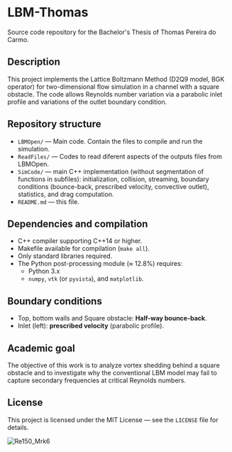 # LBM-Thomas  
Source code repository for the Bachelor's Thesis of Thomas Pereira do Carmo.

## Description  
This project implements the Lattice Boltzmann Method (D2Q9 model, BGK operator) for two-dimensional flow simulation in a channel with a square obstacle. The code allows Reynolds number variation via a parabolic inlet profile and variations of the outlet boundary condition.  

## Repository structure  
- `LBMOpen/` — Main code. Contain the files to compile and run the simulation.  
- `ReadFiles/` — Codes to read diferent aspects of the outputs files from LBMOpen.  
- `SimCode/` — main C++ implementation (without segmentation of functions in subfiles): initialization, collision, streaming, boundary conditions (bounce-back, prescribed velocity, convective outlet), statistics, and drag computation.  
- `README.md` — this file.  

## Dependencies and compilation  
- C++ compiler supporting C++14 or higher.  
- Makefile available for compilation (`make all`).  
- Only standard libraries required.  
- The Python post-processing module (≈ 12.8%) requires:  
  - Python 3.x  
  - `numpy`, `vtk` (or `pyvista`), and `matplotlib`.  

<!-- ===========================
## How to run  
1. Adjust simulation parameters in the configuration file (Reynolds number, domain size, obstacle location, etc.).  
2. Compile the code with `make all`.  
3. Run the resulting executable; it will produce VTK output files containing the 2D velocity field (u, v).  
4. Use the Python post-processing scripts to visualize flow fields, plot velocity profiles, or generate animations.  
5. Check statistical output files for drag coefficient and other quantities to validate results.  

## Reynolds ramp-up  
The code supports Reynolds number ramp-up starting from Re = 70 and increasing linearly through 80 → 90 → 100 → 150 → 200 → 250 → 300 over a fixed number of timesteps (e.g. 20 000), followed by 100 000 timesteps at constant velocity. The parameter α = 0.007698 and characteristic length D = 40 are used to compute viscosity.  
=========================== -->

## Boundary conditions  
- Top, bottom walls and Square obstacle: **Half-way bounce-back**.  
- Inlet (left): **prescribed velocity** (parabolic profile).  
<!-- - Outlet (right): **convective boundary condition** (Neumann approximation).  -->

## Academic goal  
The objective of this work is to analyze vortex shedding behind a square obstacle and to investigate why the conventional LBM model may fail to capture secondary frequencies at critical Reynolds numbers.  

## License  
This project is licensed under the MIT License — see the `LICENSE` file for details.  

![Re150_Mrk6](https://github.com/user-attachments/assets/1902d5e0-5d7a-43f3-ac63-485ebfb58922)
